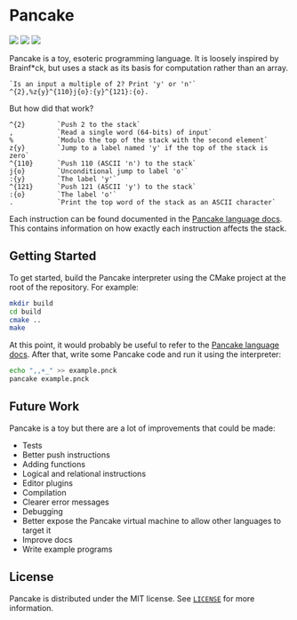 # Pancake

<div style="display: inline;">
<img src="https://img.shields.io/badge/version-0.2.0-blue"/>
<img src="https://img.shields.io/badge/license-MIT-brightgreen"/>
<a href="https://hub.docker.com/r/mattbolithosoftware/pancake-lang"><img src="https://img.shields.io/docker/v/mattbolithosoftware/pancake-lang?label=docker&sort=semver"/></a>
</div>

Pancake is a toy, esoteric programming language.
It is loosely inspired by Brainf*ck, but uses a stack as its basis for computation rather than an array.

```
`Is an input a multiple of 2? Print 'y' or 'n'`
^{2},%z{y}^{110}j{o}:{y}^{121}:{o}.
```

But how did that work?

```
^{2}        `Push 2 to the stack`
,           `Read a single word (64-bits) of input`
%           `Modulo the top of the stack with the second element`
z{y}        `Jump to a label named 'y' if the top of the stack is zero`
^{110}      `Push 110 (ASCII 'n') to the stack`
j{o}        `Unconditional jump to label 'o'`
:{y}        `The label 'y'`
^{121}      `Push 121 (ASCII 'y') to the stack`
:{o}        `The label 'o'`
.           `Print the top word of the stack as an ASCII character`
```

Each instruction can be found documented in the [Pancake language docs](./docs/Language.md).
This contains information on how exactly each instruction affects the stack.

## Getting Started
To get started, build the Pancake interpreter using the CMake project at the root of the repository.
For example:

```sh
mkdir build
cd build
cmake ..
make
```

At this point, it would probably be useful to refer to the [Pancake language docs](./docs/Language.md).
After that, write some Pancake code and run it using the interpreter:

```sh
echo ",,+_" >> example.pnck
pancake example.pnck
```

## Future Work
Pancake is a toy but there are a lot of improvements that could be made:
- Tests
- Better push instructions
- Adding functions
- Logical and relational instructions
- Editor plugins
- Compilation
- Clearer error messages
- Debugging
- Better expose the Pancake virtual machine to allow other languages to target it
- Improve docs
- Write example programs

## License
Pancake is distributed under the MIT license. See [`LICENSE`](./LICENSE) for more information.
